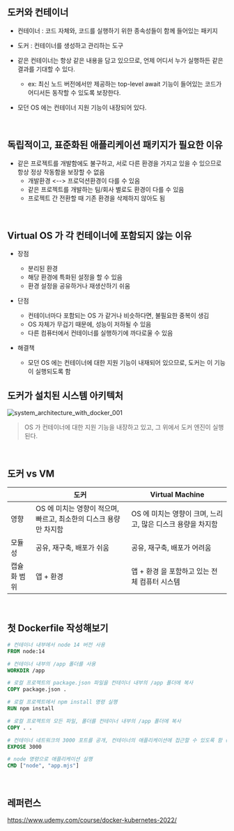 ## 도커와 컨테이너

* 컨테이너 : 코드 자체와, 코드를 실행하기 위한 종속성들이 함께 들어있는 패키지
* 도커 : 컨테이너를 생성하고 관리하는 도구

* 같은 컨테이너는 항상 같은 내용을 담고 있으므로, 언제 어디서 누가 실행하든 같은 결과를 기대할 수 있다.
  * ex: 최신 노드 버전에서만 제공하는 top-level await 기능이 들어있는 코드가 어디서든 동작할 수 있도록 보장한다.
* 모던 OS 에는 컨테이너 지원 기능이 내장되어 있다.



<br />



## 독립적이고, 표준화된 애플리케이션 패키지가 필요한 이유

* 같은 프로젝트를 개발함에도 불구하고, 서로 다른 환경을 가지고 있을 수 있으므로 항상 정상 작동함을 보장할 수 없음
  * 개발환경 <--> 프로덕션환경이 다를 수 있음
  * 같은 프로젝트를 개발하는 팀/회사 별로도 환경이 다를 수 있음
  * 프로젝트 간 전환할 때 기존 환경을 삭제하지 않아도 됨



<br />

## Virtual OS 가 각 컨테이너에 포함되지 않는 이유

* 장점
  * 분리된 환경
  * 해당 환경에 특화된 설정을 할 수 있음
  * 환경 설정을 공유하거나 재생산하기 쉬움
* 단점
  * 컨테이너마다 포함되는 OS 가 같거나 비슷하다면, 불필요한 중복이 생김
  * OS 자체가 무겁기 때문에, 성능이 저하될 수 있음
  * 다른 컴퓨터에서 컨테이너를 실행하기에 까다로울 수 있음

* 해결책

  * 모던 OS 에는 컨테이너에 대한 지원 기능이 내재되어 있으므로, 도커는 이 기능이 실행되도록 함

  

  

## 도커가 설치된 시스템 아키텍처

![system_architecture_with_docker_001](https://s3.ap-northeast-2.amazonaws.com/blog.resource/images/system_architecture_with_docker_001.jpeg)

> OS 가 컨테이너에 대한 지원 기능을 내장하고 있고, 그 위에서 도커 엔진이 실행된다.



<br />

## 도커 vs VM

|             | 도커                                                         | Virtual Machine                                             |
| ----------- | ------------------------------------------------------------ | ----------------------------------------------------------- |
| 영향        | OS 에 미치는 영향이 적으며, 빠르고, 최소한의 디스크 용량만 차지함 | OS 에 미치는 영향이 크며, 느리고, 많은 디스크 용량을 차지함 |
| 모듈성      | 공유, 재구축, 배포가 쉬움                                    | 공유, 재구축, 배포가 어려움                                 |
| 캡슐화 범위 | 앱 + 환경                                                    | 앱 + 환경 을 포함하고 있는 전체 컴퓨터 시스템               |





<br />

## 첫 Dockerfile 작성해보기

```dockerfile
# 컨테이너 내부에서 node 14 버전 사용
FROM node:14

# 컨테이너 내부의 /app 폴더를 사용
WORKDIR /app

# 로컬 프로젝트의 package.json 파일을 컨테이너 내부의 /app 폴더에 복사
COPY package.json .

# 로컬 프로젝트에서 npm install 명령 실행
RUN npm install

# 로컬 프로젝트의 모든 파일, 폴더를 컨테이너 내부의 /app 폴더에 복사
COPY . . 

# 컨테이너 네트워크의 3000 포트를 공개, 컨테이너의 애플리케이션에 접근할 수 있도록 함 (애플리케이션이 3000포트를 열어뒀다고 가정)
EXPOSE 3000

# node 명령으로 애플리케이션 실행
CMD ["node", "app.mjs"]
```









<br />

## 레퍼런스

https://www.udemy.com/course/docker-kubernetes-2022/